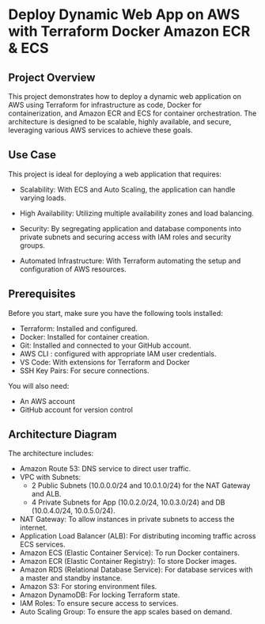 # Deploy Dynamic Web App on AWS with Terraform Docker Amazon ECR & ECS

## Project Overview

This project demonstrates how to deploy a dynamic web application on AWS using Terraform for infrastructure as code, Docker for containerization, and Amazon ECR and ECS for container orchestration. The architecture is designed to be scalable, highly available, and secure, leveraging various AWS services to achieve these goals.

## Use Case

This project is ideal for deploying a web application that requires:

* Scalability: With ECS and Auto Scaling, the application can handle varying loads.
  
* High Availability: Utilizing multiple availability zones and load balancing.
  
* Security: By segregating application and database components into private subnets and securing access with IAM roles and security groups.
  
* Automated Infrastructure: With Terraform automating the setup and configuration of AWS resources.


## Prerequisites

Before you start, make sure you have the following tools installed:

* Terraform: Installed and configured.
* Docker: Installed for container creation.
* Git: Installed and connected to your GitHub account.
* AWS CLI : configured with appropriate IAM user credentials.
* VS Code: With extensions for Terraform and Docker
* SSH Key Pairs: For secure connections.

You will also need:

* An AWS account
* GitHub account for version control


## Architecture Diagram

The architecture includes:

* Amazon Route 53: DNS service to direct user traffic.
* VPC with Subnets:
    *  2 Public Subnets (10.0.0.0/24 and 10.0.1.0/24) for the NAT Gateway and ALB.
    *  4 Private Subnets for App (10.0.2.0/24, 10.0.3.0/24) and DB (10.0.4.0/24, 10.0.5.0/24).
* NAT Gateway: To allow instances in private subnets to access the internet.
* Application Load Balancer (ALB): For distributing incoming traffic across ECS services.
* Amazon ECS (Elastic Container Service): To run Docker containers.
* Amazon ECR (Elastic Container Registry): To store Docker images.
* Amazon RDS (Relational Database Service): For database services with a master and standby instance.
* Amazon S3: For storing environment files.
* Amazon DynamoDB: For locking Terraform state.
* IAM Roles: To ensure secure access to services.
* Auto Scaling Group: To ensure the app scales based on demand.
